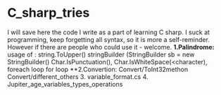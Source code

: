 # C_sharp_tries
I will save here the code I write as a part of learning C sharp. I suck at programming, keep forgetting all syntax, so it is more a self-reminder.
However if there are people who could use it - welcome.
**1.Palindrome:**
usage of :
string.ToUpper()
stringBuilder (StringBuilder sb = new StringBuilder()
Char.IsPunctuation(<character>),
Char.IsWhiteSpace(<character),
foreach loop
for loop
**2.Convertion:
Convert/ToInt32methon
Convert/different_others
3. variable_format.cs
4. Jupiter_age_variables_types_operations



